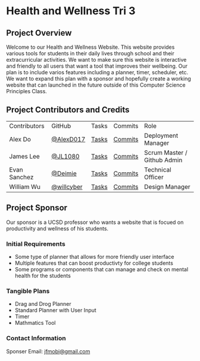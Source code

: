 # Health and Wellness Tri 3
## Project Overview
Welcome to our Health and Wellness Website. This website provides various tools for students in their daily lives through school and their extracurricular activities. We want to make sure this website is interactive and friendly to all users that want a tool that improves their wellbeing. Our plan is to include varios features including a planner, timer, scheduler, etc. We want to expand this plan with a sponsor and hopefully create a working website that can launched in the future outside of this Computer Science Principles Class. 
## Project Contributors and Credits

<table>
    <tr>
        <td>Contributors</td>
        <td>GitHub</td>
        <td>Tasks</td>
        <td>Commits</td>
        <td>Role</td>
    </tr>
    <tr>
        <td>Alex Do</td>
        <td><a href="https://github.com/AlexD017">@AlexD017</a></td>
        <td><a href="https://github.com/willcyber/tri3/issues/assigned/AlexD017">Tasks</a></td>
        <td><a href="https://github.com/willcyber/tri3/commits?author=AlexD017">Commits</a></td>
        <td>Deployment Manager</td>
    </tr>
    <tr>
        <td>James Lee</td>
        <td><a href="https://github.com/JL1080">@JL1080</a></td>
        <td><a href="https://github.com/willcyber/tri3/issues/assigned/JL1080">Tasks</a></td>
        <td><a href="https://github.com/willcyber/tri3/commits?author=JL1080">Commits</a></td>
        <td>Scrum Master / Github Admin</td>
    </tr>
    <tr>
        <td>Evan Sanchez</td>
        <td><a href="https://github.com/deimie">@Deimie</a></td>
        <td><a href="https://github.com/willcyber/tri3/issues/assigned/Deimie">Tasks</a></td>
        <td><a href="https://github.com/willcyber/tri3/commits?author=Deimie">Commits</a></td>
        <td>Technical Officer</td>
    </tr>
     <tr>
        <td>William Wu</td>
        <td><a href="https://github.com/willcyber">@willcyber</a></td>
        <td><a href="https://github.com/willcyber/tri3/issues/assigned/willcyber">Tasks</a></td>
        <td><a href="https://github.com/willcyber/tri3/commits?author=willcyber">Commits</a></td>
         <td>Design Manager</td>
    </tr> 

</table>

## Project Sponsor
Our sponsor is a UCSD professor who wants a website that is focued on productivity and wellness of his students.
### Initial Requirements
* Some type of planner that allows for more friendly user interface
* Multiple features that can boost productivty for college students 
* Some programs or components that can manage and check on mental health for the students 
### Tangible Plans 
* Drag and Drog Planner
* Standard Planner with User Input
* Timer 
* Mathmatics Tool 
### Contact Information 
Sponser Email: jfmobi@gmail.com
